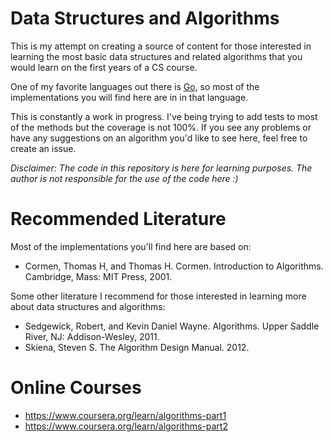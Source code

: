 # Data Structures and Algorithms

This is my attempt on creating a source of content for those interested in learning the most basic data structures and related
algorithms that you would learn on the first years of a CS course.

One of my favorite languages out there is [Go](http://golang.org), so most of the implementations you will find here are in
in that language.

This is constantly a work in progress. I've being trying to add tests to most of the methods but the coverage is not 100%.
If you see any problems or have any suggestions on an algorithm you'd like to see here, feel free to create an issue.

*Disclaimer: The code in this repository is here for learning purposes. The author is not responsible for the use of the code
here :)*

# Recommended Literature

Most of the implementations you'll find here are based on:

* Cormen, Thomas H, and Thomas H. Cormen. Introduction to Algorithms. Cambridge, Mass: MIT Press, 2001.

Some other literature I recommend for those interested in learning more about data structures and algorithms:

* Sedgewick, Robert, and Kevin Daniel Wayne. Algorithms. Upper Saddle River, NJ: Addison-Wesley, 2011.
* Skiena, Steven S. The Algorithm Design Manual. 2012.

# Online Courses

* https://www.coursera.org/learn/algorithms-part1
* https://www.coursera.org/learn/algorithms-part2

